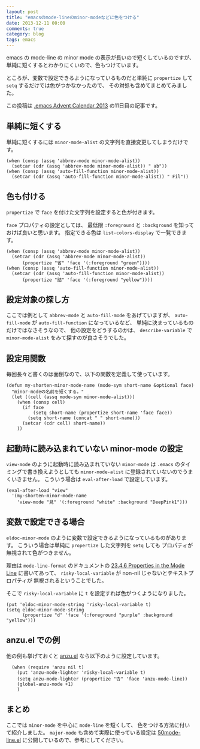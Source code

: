 ```yaml
---
layout: post
title: "emacsのmode-lineのminor-modeなどに色をつける"
date: 2013-12-11 00:00
comments: true
category: blog
tags: emacs
---
```

emacs の mode-line の minor mode の表示が長いので短くしているのですが、
単純に短くするとわかりにくいので、色もつけています。

ところが、変数で設定できるようになっているものだと単純に
`propertize` して `setq` するだけでは色がつかなかったので、
その対処も含めてまとめてみました。

この投稿は
[.emacs Advent Calendar 2013](http://qiita.com/advent-calendar/2013/dot-emacs)
の11日目の記事です。

<!--more-->

## 単純に短くする

単純に短くするには `minor-mode-alist` の文字列を直接変更してしまうだけです。

```elisp
(when (consp (assq 'abbrev-mode minor-mode-alist))
  (setcar (cdr (assq 'abbrev-mode minor-mode-alist)) " ab"))
(when (consp (assq 'auto-fill-function minor-mode-alist))
  (setcar (cdr (assq 'auto-fill-function minor-mode-alist)) " Fil"))
```

## 色も付ける

`propertize` で `face` を付けた文字列を設定すると色が付きます。

`face` プロパティの設定としては、
最低限 `:foreground` と `:background` を知っておけば良いと思います。
指定できる色は `list-colors-display` で一覧できます。

```elisp
(when (consp (assq 'abbrev-mode minor-mode-alist))
  (setcar (cdr (assq 'abbrev-mode minor-mode-alist))
	  (propertize "省" 'face '(:foreground "green"))))
(when (consp (assq 'auto-fill-function minor-mode-alist))
  (setcar (cdr (assq 'auto-fill-function minor-mode-alist))
	  (propertize "詰" 'face '(:foreground "yellow"))))
```

## 設定対象の探し方

ここでは例として `abbrev-mode` と `auto-fill-mode` をあげていますが、
`auto-fill-mode` が `auto-fill-function` になっているなど、
単純に決まっているものだけではなさそうなので、
他の設定をどうするのかは、
`describe-variable` で `minor-mode-alist` をみて探すのが良さそうでした。

## 設定用関数

毎回長々と書くのは面倒なので、以下の関数を定義して使っています。

```elisp
(defun my-shorten-minor-mode-name (mode-sym short-name &optional face)
  "minor-modeの名前を短くする。"
  (let ((cell (assq mode-sym minor-mode-alist)))
    (when (consp cell)
      (if face
          (setq short-name (propertize short-name 'face face))
        (setq short-name (concat " " short-name)))
      (setcar (cdr cell) short-name))
    ))
```

## 起動時に読み込まれていない minor-mode の設定

`view-mode` のように起動時に読み込まれていない `minor-mode` は
`.emacs` のタイミングで書き換えようとしても
`minor-mode-alist` に登録されていないのでうまくいきません。
こういう場合は `eval-after-load` で設定しています。

```elisp
(eval-after-load "view"
  '(my-shorten-minor-mode-name
    'view-mode "見" '(:foreground "white" :background "DeepPink1")))
```

## 変数で設定できる場合

`eldoc-minor-mode` のように変数で設定できるようになっているものがあります。
こういう場合は単純に `propertize` した文字列を `setq` しても
プロパティが無視されて色がつきません。

理由は `mode-line-format` のドキュメントの
[23.4.6 Properties in the Mode Line](http://www.gnu.org/software/emacs/manual/html_node/elisp/Properties-in-Mode.html#Properties-in-Mode)
に書いてあって、
`risky-local-variable` が non-nil じゃないとテキストプロパティが
無視されるということでした。

そこで `risky-local-variable` に `t` を設定すれば色がつくようになりました。

```elisp
(put 'eldoc-minor-mode-string 'risky-local-variable t)
(setq eldoc-minor-mode-string
      (propertize "d" 'face '(:foreground "purple" :background "yellow")))
```

## anzu.el での例

他の例も挙げておくと
[anzu.el](http://qiita.com/syohex/items/56cf3b7f7d9943f7a7ba)
なら以下のように設定しています。

```elisp
  (when (require 'anzu nil t)
    (put 'anzu-mode-lighter 'risky-local-variable t)
    (setq anzu-mode-lighter (propertize "杏" 'face 'anzu-mode-line))
    (global-anzu-mode +1)
    )
```

## まとめ

ここでは `minor-mode` を中心に `mode-line` を短くして、
色をつける方法に付いて紹介しました。
`major-mode` も含めて実際に使っている設定は
[50mode-line.el](https://github.com/znz/dot-emacs/blob/8434c73ba833791eedc1411360e10441e52b370e/init.el.d/50mode-line.el)
に公開しているので、参考にしてください。
